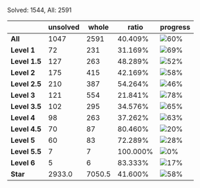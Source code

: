 Solved: 1544, All: 2591

| |unsolved|whole|ratio|progress|
|----|----|----|----|----|
|**All**| 1047 | 2591 | 40.409%| ![60%](https://progress-bar.dev/60?title=All) |
|**Level 1**| 72 | 231 | 31.169%| ![69%](https://progress-bar.dev/69?title=Level+1++)|
|**Level 1.5**| 127 | 263 | 48.289%| ![52%](https://progress-bar.dev/52?title=Level+1.5)|
|**Level 2**| 175 | 415 | 42.169%| ![58%](https://progress-bar.dev/58?title=Level+2++)|
|**Level 2.5**| 210 | 387 | 54.264%| ![46%](https://progress-bar.dev/46?title=Level+2.5)|
|**Level 3**| 121 | 554 | 21.841%| ![78%](https://progress-bar.dev/78?title=Level+3++)|
|**Level 3.5**| 102 | 295 | 34.576%| ![65%](https://progress-bar.dev/65?title=Level+3.5)|
|**Level 4**| 98 | 263 | 37.262%| ![63%](https://progress-bar.dev/63?title=Level+4++)|
|**Level 4.5**| 70 | 87 | 80.460%| ![20%](https://progress-bar.dev/20?title=Level+4.5)|
|**Level 5**| 60 | 83 | 72.289%| ![28%](https://progress-bar.dev/28?title=Level+5++)|
|**Level 5.5**| 7 | 7 | 100.000%| ![0%](https://progress-bar.dev/0?title=Level+5.5)|
|**Level 6**| 5 | 6 | 83.333%| ![17%](https://progress-bar.dev/17?title=Level+6++)|
|**Star**|2933.0 | 7050.5 |41.600%| ![58%](https://progress-bar.dev/58?title=Star) |
